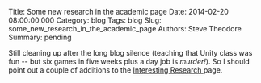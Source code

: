 Title: Some new research in the academic page
Date: 2014-02-20 08:00:00.000
Category: blog
Tags: blog 
Slug: some_new_research_in_the_academic_page
Authors: Steve Theodore
Summary: pending

Still cleaning up after the long blog silence (teaching that Unity class was fun -- but six games in five weeks plus a day job is _murder!_). So I should point out a couple of additions to the [Interesting Research ](pages/research)page.

